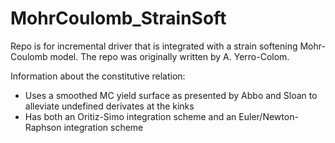 # MohrCoulomb_StrainSoft
Repo is for incremental driver that is integrated with a strain softening Mohr-Coulomb model. The repo was originally written by A. Yerro-Colom.

Information about the constitutive relation:
* Uses a smoothed MC yield surface as presented by Abbo and Sloan to alleviate undefined derivates at the kinks
* Has both an Oritiz-Simo integration scheme and an Euler/Newton-Raphson integration scheme
